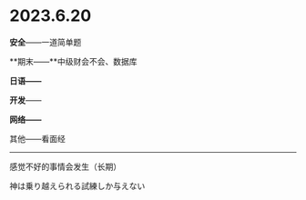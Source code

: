 # 2023.6.20

**安全**——一道简单题

**期末——**中级财会不会、数据库

**日语——**

**开发**——

**网络——**

其他——看面经

------

感觉不好的事情会发生（长期）

神は乗り越えられる試練しか与えない

